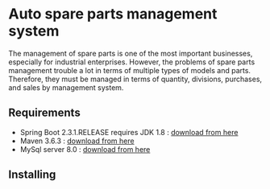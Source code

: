 # Auto spare parts management system
The management of spare parts is one of the most important businesses, especially for industrial enterprises. However, the problems of spare parts management trouble a lot in terms of multiple types of models and parts. Therefore, they must be managed in terms of quantity, divisions, purchases, and sales by management system.
## Requirements
* Spring Boot 2.3.1.RELEASE requires JDK 1.8 : [download from here](https://www.oracle.com/java/technologies/javase/javase-jdk8-downloads.html)
* Maven 3.6.3 : [download from here](https://mkyong.com/maven/how-to-install-maven-in-windows/)
* MySql server 8.0 : [download from here](https://corlewsolutions.com/articles/article-21-how-to-install-mysql-server-5-6-on-windows-7-development-machine)  
## Installing


